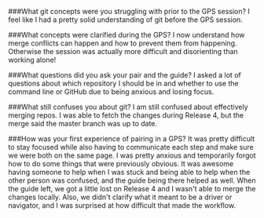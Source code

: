###What git concepts were you struggling with prior to the GPS session?
I feel like I had a pretty solid understanding of git before the GPS session. 

###What concepts were clarified during the GPS?
I now understand how merge conflicts can happen and how to prevent them from happening. Otherwise the session was actually more difficult and disorienting than working alone!

###What questions did you ask your pair and the guide?
I asked a lot of questions about which repository I should be in and whether to use the command line or GitHub due to being anxious and losing focus. 

###What still confuses you about git?
I am still confused about effectively merging repos. I was able to fetch the changes during Release 4, but the merge said the master branch was up to date. 

###How was your first experience of pairing in a GPS?
It was pretty difficult to stay focused while also having to communicate each step and make sure we were both on the same page. I was pretty anxious and temporarily forgot how to do some things that were previously obvious. It was awesome having someone to help when I was stuck and being able to help when the other person was confused, and the guide being there helped as well. When the guide left, we got a little lost on Release 4 and I wasn't able to merge the changes locally. Also, we didn't clarify what it meant to be a driver or navigator, and I was surprised at how difficult that made the workflow.